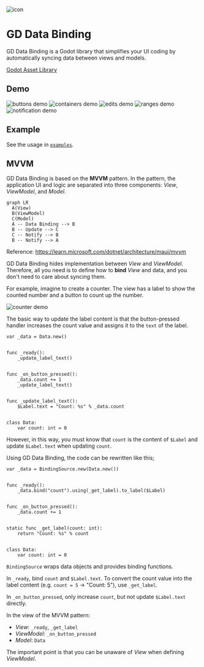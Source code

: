 ![icon](assets/icon.svg)

# GD Data Binding

GD Data Binding is a Godot library that simplifies your UI coding by automatically syncing data between views and models.

[Godot Asset Library](https://godotengine.org/asset-library/asset/3423)

## Demo

![buttons demo](images/buttons.gif)
![containers demo](images/containers.gif)
![edits demo](images/edits.gif)
![ranges demo](images/ranges.gif)
![notification demo](images/notification.gif)

## Example

See the usage in [`examples`](examples).

## MVVM

GD Data Binding is based on the **MVVM** pattern.
In the pattern, the application UI and logic are separated into three components: *View*, *ViewModel*, and *Model*.

```mermaid
graph LR
  A(View)
  B(ViewModel)
  C(Model)
  A -- Data Binding --> B
  B -- Update --> C
  C -- Notify --> B
  B -- Notify --> A
```

Reference: https://learn.microsoft.com/dotnet/architecture/maui/mvvm

GD Data Binding hides implementation between *View* and *ViewModel*.
Therefore, all you need is to define how to **bind** *View* and data, and you don't need to care about syncing them.

For example, imagine to create a counter.
The view has a label to show the counted number and a button to count up the number.

![counter demo](images/counter.gif)

The basic way to update the label content is that the button-pressed handler increases the count value and assigns it to the `text` of the label.

```gdscript
var _data = Data.new()


func _ready():
	_update_label_text()


func _on_button_pressed():
	_data.count += 1
	_update_label_text()


func _update_label_text():
	$Label.text = "Count: %s" % _data.count


class Data:
	var count: int = 0
```

However, in this way, you must know that `count` is the content of `$Label` and update `$Label.text` when updating `count`.

Using GD Data Binding, the code can be rewritten like this;

```gdscript
var _data = BindingSource.new(Data.new())


func _ready():
	_data.bind("count").using(_get_label).to_label($Label)


func _on_button_pressed():
	_data.count += 1


static func _get_label(count: int):
	return "Count: %s" % count


class Data:
	var count: int = 0
```

`BindingSource` wraps data objects and provides binding functions.

In `_ready`, bind `count` and `$Label.text`.
To convert the count value into the label content (e.g. `count = 5` -> "Count: 5"), use `_get_label`.

In `_on_button_pressed`, only increase `count`, but not update `$Label.text` directly.

In the view of the MVVM pattern:

- *View*: `_ready`, `_get_label`
- *ViewModel*: `_on_button_pressed`
- *Model*: `Data`

The important point is that you can be unaware of *View* when defining *ViewModel*.
